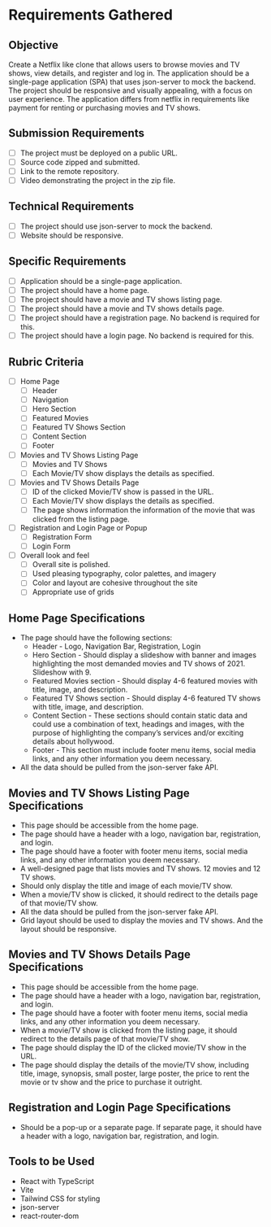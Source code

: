 # Requirements Gathered

## Objective

Create a Netflix like clone that allows users to browse movies and TV shows, view details, and register and log in. The application should be a single-page application (SPA) that uses json-server to mock the backend. The project should be responsive and visually appealing, with a focus on user experience. The application differs from netflix in requirements like payment for renting or purchasing movies and TV shows.

## Submission Requirements

- [ ] The project must be deployed on a public URL.
- [ ] Source code zipped and submitted.
- [ ] Link to the remote repository.
- [ ] Video demonstrating the project in the zip file.

## Technical Requirements

- [ ] The project should use json-server to mock the backend.
- [ ] Website should be responsive.

## Specific Requirements

- [ ] Application should be a single-page application.
- [ ] The project should have a home page.
- [ ] The project should have a movie and TV shows listing page.
- [ ] The project should have a movie and TV shows details page.
- [ ] The project should have a registration page. No backend is required for this.
- [ ] The project should have a login page. No backend is required for this.

## Rubric Criteria

- [ ] Home Page
  - [ ] Header
  - [ ] Navigation
  - [ ] Hero Section
  - [ ] Featured Movies
  - [ ] Featured TV Shows Section
  - [ ] Content Section
  - [ ] Footer

- [ ] Movies and TV Shows Listing Page
  - [ ] Movies and TV Shows
  - [ ] Each Movie/TV show displays the details as specified.

- [ ] Movies and TV Shows Details Page
  - [ ] ID of the clicked Movie/TV show is passed in the URL.
  - [ ] Each Movie/TV show displays the details as specified.
  - [ ] The page shows information the information of the movie that was clicked from the listing page.

- [ ] Registration and Login Page or Popup
  - [ ] Registration Form
  - [ ] Login Form

- [ ] Overall look and feel
  - [ ] Overall site is polished.
  - [ ] Used pleasing typography, color palettes, and imagery
  - [ ] Color and layout are cohesive throughout the site
  - [ ] Appropriate use of grids

## Home Page Specifications

- The page should have the following sections:
  - Header - Logo, Navigation Bar, Registration, Login
  - Hero Section - Should display a slideshow with banner and images highlighting the most demanded movies and TV shows of 2021. Slideshow with 9.
  - Featured Movies section - Should display 4-6 featured movies with title, image, and description.
  - Featured TV Shows section - Should display 4-6 featured TV shows with title, image, and description.
  - Content Section - These sections should contain static data and could use a combination of text, headings and images, with the purpose of highlighting the company’s services and/or exciting details about hollywood.
  - Footer - This section must include footer menu items, social media links, and any other information you deem necessary.
- All the data should be pulled from the json-server fake API.

## Movies and TV Shows Listing Page Specifications

- This page should be accessible from the home page.
- The page should have a header with a logo, navigation bar, registration, and login.
- The page should have a footer with footer menu items, social media links, and any other information you deem necessary.
- A well-designed page that lists movies and TV shows. 12 movies and 12 TV shows.
- Should only display the title and image of each movie/TV show.
- When a movie/TV show is clicked, it should redirect to the details page of that movie/TV show.
- All the data should be pulled from the json-server fake API.
- Grid layout should be used to display the movies and TV shows. And the layout should be responsive.

## Movies and TV Shows Details Page Specifications

- This page should be accessible from the home page.
- The page should have a header with a logo, navigation bar, registration, and login.
- The page should have a footer with footer menu items, social media links, and any other information you deem necessary.
- When a movie/TV show is clicked from the listing page, it should redirect to the details page of that movie/TV show.
- The page should display the ID of the clicked movie/TV show in the URL.
- The page should display the details of the movie/TV show, including title, image, synopsis, small poster, large poster, the
price to rent the movie or tv show and the price to purchase it outright.

## Registration and Login Page Specifications

- Should be a pop-up or a separate page. If separate page, it should have a header with a logo, navigation bar, registration, and login.

## Tools to be Used

- React with TypeScript
- Vite
- Tailwind CSS for styling
- json-server
- react-router-dom

